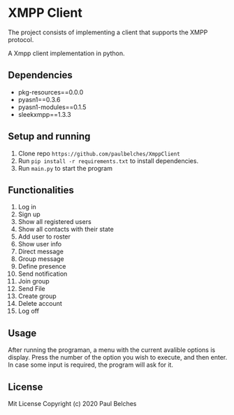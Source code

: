 # XMPP Client

The project consists of implementing a client that supports the XMPP protocol.

A Xmpp client implementation in python.

## Dependencies 

* pkg-resources==0.0.0
* pyasn1==0.3.6
* pyasn1-modules==0.1.5
* sleekxmpp==1.3.3

## Setup and running

1. Clone repo `https://github.com/paulbelches/XmppClient`<br />
3. Run `pip install -r requirements.txt` to install dependencies.<br />
4. Run `main.py` to start the program <br />

## Functionalities

1.  Log in                                     
2.  Sign up                                     
3.  Show all registered users                   
4.  Show all contacts with their state          
5.  Add user to roster                          
6.  Show user info                              
7.  Direct message                              
8.  Group message                             
9.  Define presence                             
10.  Send notification                           
11.  Join group                                  
12. Send File                                   
13. Create group                                
14. Delete account                              
15. Log off

## Usage

After running the programan, a menu with the current avalible options is display. Press the number of the option you wish to execute, and then enter. In case some input is required, the program will ask for it. 


## License

Mit License Copyright (c) 2020 Paul Belches
